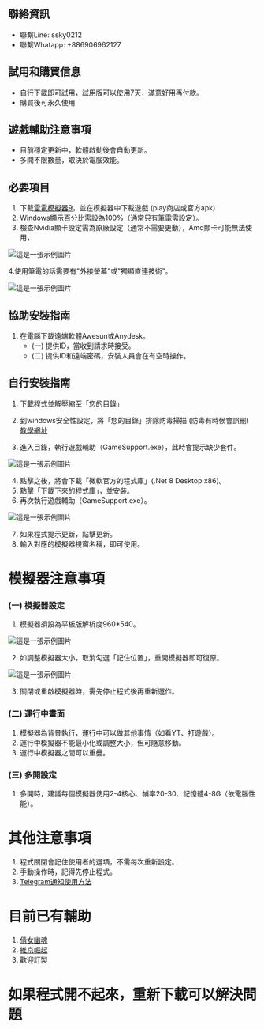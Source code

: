 ## 聯絡資訊
- 聯繫Line: ssky0212
- 聯繫Whatapp: +886906962127

## 試用和購買信息
- 自行下載即可試用，試用版可以使用7天，滿意好用再付款。
- 購買後可永久使用

## 遊戲輔助注意事項
- 目前穩定更新中，軟體啟動後會自動更新。
- 多開不限數量，取決於電腦效能。

## 必要項目
1. 下載[雷電模擬器9](https://www.ldplayer.tw/)，並在模擬器中下載遊戲 (play商店或官方apk)
2. Windows顯示百分比需設為100%（通常只有筆電需設定）。
3. 檢查Nvidia顯卡設定需為原廠設定（通常不需要更動），Amd顯卡可能無法使用，

![這是一張示例圖片](https://images.chtineer.com/nvdia原廠設定.png)

4.使用筆電的話需要有"外接螢幕"或"獨顯直連技術"。

![這是一張示例圖片](https://images.chtineer.com/獨顯直連.png)

## 協助安裝指南
1. 在電腦下載遠端軟體Awesun或Anydesk。
   - (一) 提供ID，當收到請求時接受。
   - (二) 提供ID和遠端密碼，安裝人員會在有空時操作。

## 自行安裝指南
1. 下載程式並解壓縮至「您的目錄」
2. 到windows安全性設定，將「您的目錄」排除防毒掃描 (防毒有時候會誤刪) [教學網址](https://www.gdaily.org/20750/windows-defender)

3. 進入目錄，執行遊戲輔助（GameSupport.exe），此時會提示缺少套件。

![這是一張示例圖片](https://images.chtineer.com/GameSupport.exe.png)

4. 點擊之後，將會下載「微軟官方的程式庫」(.Net 8 Desktop x86)。
5. 點擊「下載下來的程式庫」，並安裝。
6. 再次執行遊戲輔助（GameSupport.exe）。

![這是一張示例圖片](https://images.chtineer.com/GameSupport.exe.png)

7. 如果程式提示更新，點擊更新。
8. 輸入對應的模擬器視窗名稱，即可使用。
    
# 模擬器注意事項
### (一) 模擬器設定
1. 模擬器須設為平板版解析度960*540。

![這是一張示例圖片](https://images.chtineer.com/resolution.png)

2. 如調整模擬器大小，取消勾選「記住位置」，重開模擬器即可復原。

![這是一張示例圖片](https://images.chtineer.com/記住位置.png)

3. 關閉或重啟模擬器時，需先停止程式後再重新運作。

### (二) 運行中畫面
1. 模擬器為背景執行，運行中可以做其他事情（如看YT、打遊戲）。
2. 運行中模擬器不能最小化或調整大小，但可隨意移動。
3. 運行中模擬器之間可以重疊。

### (三) 多開設定
1. 多開時，建議每個模擬器使用2-4核心、幀率20-30、記憶體4-8G（依電腦性能）。

# 其他注意事項
1. 程式關閉會記住使用者的選項，不需每次重新設定。
2. 手動操作時，記得先停止程式。
3. [Telegram通知使用方法](https://blog.mrat.io/mr-%E7%AD%96%E7%95%A5%E6%95%B4%E5%90%88%E4%B8%8B%E5%96%AE%E6%A9%9F%EF%BD%9C%E5%A6%82%E4%BD%95%E7%94%B3%E8%AB%8Btelegram%E5%8D%B3%E6%99%82%E9%80%9A%E8%A8%8A/)

# 目前已有輔助
1. [倩女幽魂](https://github.com/abaa521/GhostSupport)
2. [維京崛起](https://github.com/abaa521/VikingSupport)
3. 歡迎訂製

# 如果程式開不起來，重新下載可以解決問題
